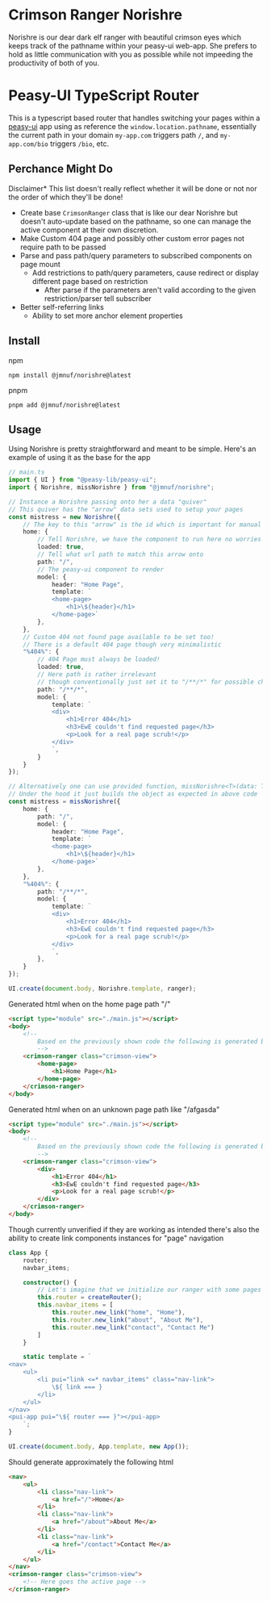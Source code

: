 # Crimson Ranger Norishre
Norishre is our dear dark elf ranger with beautiful crimson eyes which keeps track of the pathname within your peasy-ui web-app. She prefers to hold as little communication with you as possible while not impeeding the productivity of both of you.

# Peasy-UI TypeScript Router
This is a typescript based router that handles switching your pages within a [peasy-ui](https://github.com/peasy-ui/peasy-ui) app using as reference the `window.location.pathname`, essentially the current path in your domain `my-app.com` triggers path `/`, and `my-app.com/bio` triggers `/bio`, etc.

## Perchance Might Do
Disclaimer* This list doesn't really reflect whether it will be done or not nor the order of which they'll be done!
- Create base `CrimsonRanger` class that is like our dear Norishre but doesn't auto-update based on the pathname, so one can manage the active component at their own discretion.
- Make Custom 404 page and possibly other custom error pages not require path to be passed
- Parse and pass path/query parameters to subscribed components on page mount
  - Add restrictions to path/query parameters, cause redirect or display different page based on restriction
    - After parse if the parameters aren't valid according to the given restriction/parser tell subscriber 
- Better self-referring links
  - Ability to set more anchor element properties

## Install
npm
```
npm install @jmnuf/norishre@latest
```
pnpm
```
pnpm add @jmnuf/norishre@latest
```

## Usage

Using Norishre is pretty straightforward and meant to be simple. Here's an example of using it as the base for the app

```ts
// main.ts
import { UI } from "@peasy-lib/peasy-ui";
import { Norishre, missNorishre } from "@jmnuf/norishre";

// Instance a Norishre passing onto her a data "quiver"
// This quiver has the "arrow" data sets used to setup your pages
const mistress = new Norishre({
	// The key to this "arrow" is the id which is important for manual switch-ups
	home: {
		// Tell Norishre, we have the component to run here no worries about loading it
		loaded: true,
		// Tell what url path to match this arrow onto 
		path: "/",
		// The peasy-ui component to render
		model: {
			header: "Home Page",
			template: `
			<home-page>
				<h1>\${header}</h1>
			</home-page>`
		},
	},
	// Custom 404 not found page available to be set too!
	// There is a default 404 page though very minimalistic
	"%404%": {
		// 404 Page must always be loaded!
		loaded: true,
		// Here path is rather irrelevant
		// though conventionally just set it to "/**/*" for possible changes
		path: "/**/*",
		model: {
			template: `
			<div>
				<h1>Error 404</h1>
				<h3>EwE couldn't find requested page</h3>
				<p>Look for a real page scrub!</p>
			</div>
			`,
		}
	}
});

// Alternatively one can use provided function, missNorishre<T>(data: T)
// Under the hood it just builds the object as expected in above code
const mistress = missNorishre({
	home: {
		path: "/",
		model: {
			header: "Home Page",
			template: `
			<home-page>
				<h1>\${header}</h1>
			</home-page>`
		},
	},
	"%404%": {
		path: "/**/*",
		model: {
			template: `
			<div>
				<h1>Error 404</h1>
				<h3>EwE couldn't find requested page</h3>
				<p>Look for a real page scrub!</p>
			</div>
			`,
		},
	}
});

UI.create(document.body, Norishre.template, ranger);

```
Generated html when on the home page path "/"
```html
<script type="module" src="./main.js"></script>
<body>
	<!-- 
		Based on the previously shown code the following is generated by peasy when at the home page path
		-->
	<crimson-ranger class="crimson-view">
		<home-page>
			<h1>Home Page</h1>
		</home-page>
	</crimson-ranger>
</body>
```
Generated html when on an unknown page path like "/afgasda"
```html
<script type="module" src="./main.js"></script>
<body>
	<!-- 
		Based on the previously shown code the following is generated by peasy when at an unkown path
		-->
	<crimson-ranger class="crimson-view">
		<div>
			<h1>Error 404</h1>
			<h3>EwE couldn't find requested page</h3>
			<p>Look for a real page scrub!</p>
		</div>
	</crimson-ranger>
</body>
```

Though currently unverified if they are working as intended there's also the ability to create link components instances for "page" navigation

```ts
class App {
	router;
	navbar_items;

	constructor() {
		// Let's imagine that we initialize our ranger with some pages with arrows: "home", "about" and "contact"
		this.router = createRouter();
		this.navbar_items = [
			this.router.new_link("home", "Home"),
			this.router.new_link("about", "About Me"),
			this.router.new_link("contact", "Contact Me")
		]
	}

	static template = `
<nav>
	<ul>
		<li pui="link <=* navbar_items" class="nav-link">
			\${ link === }
		</li>
	</ul>
</nav>
<pui-app pui="\${ router === }"></pui-app>
	`;
}

UI.create(document.body, App.template, new App());
```
Should generate approximately the following html
```html
<nav>
	<ul>
		<li class="nav-link">
			<a href="/">Home</a>
		</li>
		<li class="nav-link">
			<a href="/about">About Me</a>
		</li>
		<li class="nav-link">
			<a href="/contact">Contact Me</a>
		</li>
	</ul>
</nav>
<crimson-ranger class="crimson-view">
	<!-- Here goes the active page -->
</crimson-ranger>
```
